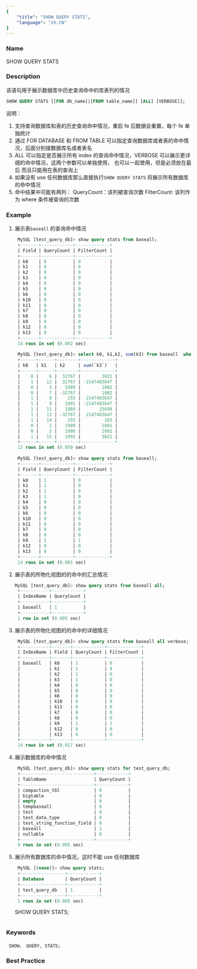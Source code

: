```yaml
---
{
    "title": "SHOW QUERY STATS",
    "language": "zh-CN"
}
---
```


<!--
Licensed to the Apache Software Foundation (ASF) under one
or more contributor license agreements.  See the NOTICE file
distributed with this work for additional information
regarding copyright ownership.  The ASF licenses this file
to you under the Apache License, Version 2.0 (the
"License"); you may not use this file except in compliance
with the License.  You may obtain a copy of the License at

  http://www.apache.org/licenses/LICENSE-2.0

Unless required by applicable law or agreed to in writing,
software distributed under the License is distributed on an
"AS IS" BASIS, WITHOUT WARRANTIES OR CONDITIONS OF ANY
KIND, either express or implied.  See the License for the
specific language governing permissions and limitations
under the License.
-->




### Name

SHOW QUERY STATS


### Description

该语句用于展示数据库中历史查询命中的库表列的情况

```sql
SHOW QUERY STATS [[FOR db_name]|[FROM table_name]] [ALL] [VERBOSE]];
```

说明：

1. 支持查询数据库和表的历史查询命中情况，重启 fe 后数据会重置，每个 fe 单独统计
2. 通过 FOR DATABASE 和 FROM TABLE 可以指定查询数据库或者表的命中情况，后面分别接数据库名或者表名
3. ALL 可以指定是否展示所有 index 的查询命中情况，VERBOSE 可以展示更详细的命中情况，这两个参数可以单独使用，
   也可以一起使用，但是必须放在最后 而且只能用在表的查询上
4. 如果没有 use 任何数据库那么直接执行`SHOW QUERY STATS` 将展示所有数据库的命中情况
5. 命中结果中可能有两列：
   QueryCount：该列被查询次数
   FilterCount: 该列作为 where 条件被查询的次数
### Example

1. 展示表`baseall` 的查询命中情况

   ```sql
    MySQL [test_query_db]> show query stats from baseall;
    +-------+------------+-------------+
    | Field | QueryCount | FilterCount |
    +-------+------------+-------------+
    | k0    | 0          | 0           |
    | k1    | 0          | 0           |
    | k2    | 0          | 0           |
    | k3    | 0          | 0           |
    | k4    | 0          | 0           |
    | k5    | 0          | 0           |
    | k6    | 0          | 0           |
    | k10   | 0          | 0           |
    | k11   | 0          | 0           |
    | k7    | 0          | 0           |
    | k8    | 0          | 0           |
    | k9    | 0          | 0           |
    | k12   | 0          | 0           |
    | k13   | 0          | 0           |
    +-------+------------+-------------+
    14 rows in set (0.002 sec)
    
    MySQL [test_query_db]> select k0, k1,k2, sum(k3) from baseall  where k9 > 1 group by k0,k1,k2;
    +------+------+--------+-------------+
    | k0   | k1   | k2     | sum(`k3`)   |
    +------+------+--------+-------------+
    |    0 |    6 |  32767 |        3021 |
    |    1 |   12 |  32767 | -2147483647 |
    |    0 |    3 |   1989 |        1002 |
    |    0 |    7 | -32767 |        1002 |
    |    1 |    8 |    255 |  2147483647 |
    |    1 |    9 |   1991 | -2147483647 |
    |    1 |   11 |   1989 |       25699 |
    |    1 |   13 | -32767 |  2147483647 |
    |    1 |   14 |    255 |         103 |
    |    0 |    1 |   1989 |        1001 |
    |    0 |    2 |   1986 |        1001 |
    |    1 |   15 |   1992 |        3021 |
    +------+------+--------+-------------+
    12 rows in set (0.050 sec)
    
    MySQL [test_query_db]> show query stats from baseall;
    +-------+------------+-------------+
    | Field | QueryCount | FilterCount |
    +-------+------------+-------------+
    | k0    | 1          | 0           |
    | k1    | 1          | 0           |
    | k2    | 1          | 0           |
    | k3    | 1          | 0           |
    | k4    | 0          | 0           |
    | k5    | 0          | 0           |
    | k6    | 0          | 0           |
    | k10   | 0          | 0           |
    | k11   | 0          | 0           |
    | k7    | 0          | 0           |
    | k8    | 0          | 0           |
    | k9    | 1          | 1           |
    | k12   | 0          | 0           |
    | k13   | 0          | 0           |
    +-------+------------+-------------+
    14 rows in set (0.001 sec)
   ```

2. 展示表的所物化视图的的命中的汇总情况

   ```sql
   MySQL [test_query_db]> show query stats from baseall all;
    +-----------+------------+
    | IndexName | QueryCount |
    +-----------+------------+
    | baseall   | 1          |
    +-----------+------------+
    1 row in set (0.005 sec)
   ```

3. 展示表的所物化视图的的命中的详细情况

   ```sql
    MySQL [test_query_db]> show query stats from baseall all verbose;
    +-----------+-------+------------+-------------+
    | IndexName | Field | QueryCount | FilterCount |
    +-----------+-------+------------+-------------+
    | baseall   | k0    | 1          | 0           |
    |           | k1    | 1          | 0           |
    |           | k2    | 1          | 0           |
    |           | k3    | 1          | 0           |
    |           | k4    | 0          | 0           |
    |           | k5    | 0          | 0           |
    |           | k6    | 0          | 0           |
    |           | k10   | 0          | 0           |
    |           | k11   | 0          | 0           |
    |           | k7    | 0          | 0           |
    |           | k8    | 0          | 0           |
    |           | k9    | 1          | 1           |
    |           | k12   | 0          | 0           |
    |           | k13   | 0          | 0           |
    +-----------+-------+------------+-------------+
    14 rows in set (0.017 sec)
   ```

4. 展示数据库的命中情况

   ```sql
    MySQL [test_query_db]> show query stats for test_query_db;
    +----------------------------+------------+
    | TableName                  | QueryCount |
    +----------------------------+------------+
    | compaction_tbl             | 0          |
    | bigtable                   | 0          |
    | empty                      | 0          |
    | tempbaseall                | 0          |
    | test                       | 0          |
    | test_data_type             | 0          |
    | test_string_function_field | 0          |
    | baseall                    | 1          |
    | nullable                   | 0          |
    +----------------------------+------------+
    9 rows in set (0.005 sec)
   ```

5. 展示所有数据库的命中情况，这时不能 use 任何数据库

   ```sql
    MySQL [(none)]> show query stats;
    +-----------------+------------+
    | Database        | QueryCount |
    +-----------------+------------+
    | test_query_db   | 1          |
    +-----------------+------------+
    1 rows in set (0.005 sec)
   ```
   SHOW QUERY STATS;
   ```

### Keywords

     SHOW， QUERY, STATS;

### Best Practice
